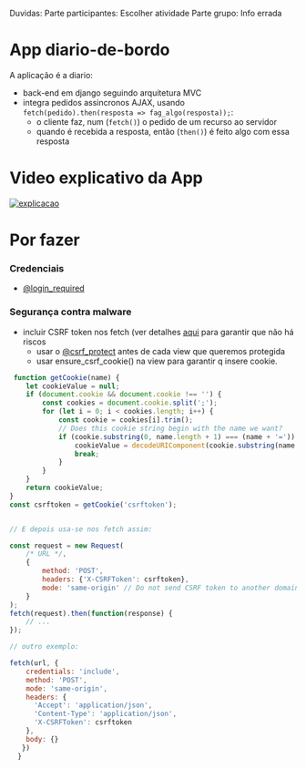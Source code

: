 Duvidas:
Parte participantes:
Escolher atividade
Parte grupo:
Info errada

# App diario-de-bordo

A aplicação é a diario:
* back-end em django seguindo arquitetura MVC
* integra pedidos assincronos AJAX, usando `fetch(pedido).then(resposta => fag_algo(resposta));`:
    * o cliente faz, num (`fetch()`) o pedido de um recurso ao servidor
    * quando é recebida a resposta, então (`then()`) é feito algo com essa resposta


# Video explicativo da App

[![explicacao](https://user-images.githubusercontent.com/42048382/164761509-d87071c9-37d4-48bd-8624-d95d360e8946.png)](https://youtu.be/kPJp3N2976I)


# Por fazer

### Credenciais
* [@login_required](https://docs.djangoproject.com/en/4.0/topics/auth/default/)

### Segurança contra malware

* incluir CSRF token nos fetch (ver detalhes [aqui](https://docs.djangoproject.com/en/4.0/ref/csrf/#ajax) para garantir que não há riscos
    * usar o [@csrf_protect](https://docs.djangoproject.com/en/4.0/ref/csrf/#module-django.views.decorators.csrf) antes de cada view que queremos protegida
    * usar ensure_csrf_cookie() na view para garantir q insere cookie.

```js
 function getCookie(name) {
    let cookieValue = null;
    if (document.cookie && document.cookie !== '') {
        const cookies = document.cookie.split(';');
        for (let i = 0; i < cookies.length; i++) {
            const cookie = cookies[i].trim();
            // Does this cookie string begin with the name we want?
            if (cookie.substring(0, name.length + 1) === (name + '=')) {
                cookieValue = decodeURIComponent(cookie.substring(name.length + 1));
                break;
            }
        }
    }
    return cookieValue;
}
const csrftoken = getCookie('csrftoken');


// E depois usa-se nos fetch assim: 

const request = new Request(
    /* URL */,
    {
        method: 'POST',
        headers: {'X-CSRFToken': csrftoken},
        mode: 'same-origin' // Do not send CSRF token to another domain.
    }
);
fetch(request).then(function(response) {
    // ...
});

// outro exemplo:

fetch(url, {
    credentials: 'include',
    method: 'POST',
    mode: 'same-origin',
    headers: {
      'Accept': 'application/json',
      'Content-Type': 'application/json',
      'X-CSRFToken': csrftoken
    },
    body: {}
   })
  }
  ```
